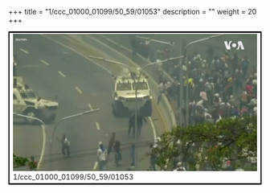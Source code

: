 +++
title = "1/ccc_01000_01099/50_59/01053"
description = ""
weight = 20
+++

<table style="border:2px solid black;max-width:800px;max-height:800px;" 
><tr><td>
<img class="center-fit-jpg"
src="/jpg_/aaa_20190430_NxaOmWaI8sI_01052.jpg">
1/ccc_01000_01099/50_59/01053
</img></td></tr></table>
